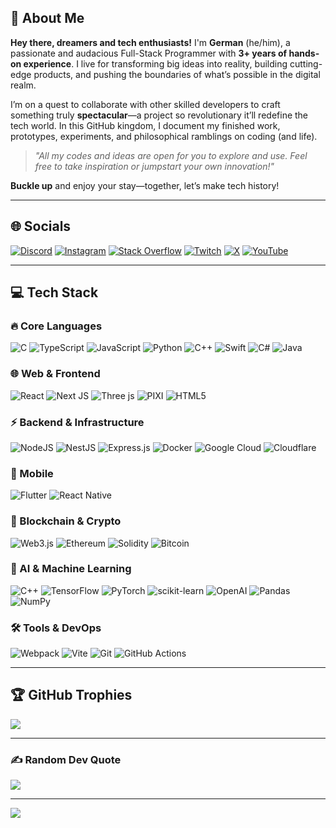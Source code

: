 <!-- 
    Let's make this place shine like pure gold!
-->

## 💫 About Me

**Hey there, dreamers and tech enthusiasts!** I'm **German** (he/him), a passionate and audacious Full-Stack Programmer with **3+ years of hands-on experience**. I live for transforming big ideas into reality, building cutting-edge products, and pushing the boundaries of what’s possible in the digital realm.

I’m on a quest to collaborate with other skilled developers to craft something truly **spectacular**—a project so revolutionary it’ll redefine the tech world. In this GitHub kingdom, I document my finished work, prototypes, experiments, and philosophical ramblings on coding (and life).

> *"All my codes and ideas are open for you to explore and use. 
> Feel free to take inspiration or jumpstart your own innovation!"*

**Buckle up** and enjoy your stay—together, let’s make tech history!

---

## 🌐 **Socials**

[![Discord](https://img.shields.io/badge/Discord-%237289DA.svg?logo=discord&logoColor=white)](https://discord.gg/eeh_) 
[![Instagram](https://img.shields.io/badge/Instagram-%23E4405F.svg?logo=Instagram&logoColor=white)](https://instagram.com/german_progq) 
[![Stack Overflow](https://img.shields.io/badge/-Stackoverflow-FE7A16?logo=stack-overflow&logoColor=white)](https://stackoverflow.com/users/German_progq) 
[![Twitch](https://img.shields.io/badge/Twitch-%239146FF.svg?logo=Twitch&logoColor=white)](https://twitch.tv/Lctro) 
[![X](https://img.shields.io/badge/X-black.svg?logo=X&logoColor=white)](https://x.com/GermanVinokurov) 
[![YouTube](https://img.shields.io/badge/YouTube-%23FF0000.svg?logo=YouTube&logoColor=white)](https://youtube.com/@@selectronXD)

---

## 💻 **Tech Stack**

### 🔥 Core Languages
![C](https://img.shields.io/badge/C-00599C?style=for-the-badge&logo=c&logoColor=white)
![TypeScript](https://img.shields.io/badge/typescript-%23007ACC.svg?style=for-the-badge&logo=typescript&logoColor=white)
![JavaScript](https://img.shields.io/badge/javascript-%23323330.svg?style=for-the-badge&logo=javascript&logoColor=%23F7DF1E)
![Python](https://img.shields.io/badge/python-3670A0?style=for-the-badge&logo=python&logoColor=ffdd54)
![C++](https://img.shields.io/badge/C++-00599C?style=for-the-badge&logo=cplusplus&logoColor=white)
![Swift](https://img.shields.io/badge/Swift-FA7343.svg?style=for-the-badge&logo=Swift&logoColor=white)
![C#](https://img.shields.io/badge/c%23-%23239120.svg?style=for-the-badge&logo=csharp&logoColor=white)
![Java](https://img.shields.io/badge/java-%23ED8B00.svg?style=for-the-badge&logo=openjdk&logoColor=white)

### 🌐 Web & Frontend
![React](https://img.shields.io/badge/react-%2320232a.svg?style=for-the-badge&logo=react&logoColor=%2361DAFB)
![Next JS](https://img.shields.io/badge/Next-black?style=for-the-badge&logo=next.js&logoColor=white)
![Three js](https://img.shields.io/badge/threejs-black?style=for-the-badge&logo=three.js&logoColor=white)
![PIXI](https://img.shields.io/badge/PixiJS-E91E63?style=for-the-badge&logo=pixijs&logoColor=white)
![HTML5](https://img.shields.io/badge/html5-%23E34F26.svg?style=for-the-badge&logo=html5&logoColor=white)

### ⚡ Backend & Infrastructure
![NodeJS](https://img.shields.io/badge/node.js-6DA55F?style=for-the-badge&logo=node.js&logoColor=white)
![NestJS](https://img.shields.io/badge/nestjs-%23E0234E.svg?style=for-the-badge&logo=nestjs&logoColor=white)
![Express.js](https://img.shields.io/badge/express.js-%23404d59.svg?style=for-the-badge&logo=express&logoColor=%2361DAFB)
![Docker](https://img.shields.io/badge/docker-%230db7ed.svg?style=for-the-badge&logo=docker&logoColor=white)
![Google Cloud](https://img.shields.io/badge/GoogleCloud-%234285F4.svg?style=for-the-badge&logo=google-cloud&logoColor=white)
![Cloudflare](https://img.shields.io/badge/Cloudflare-F38020?style=for-the-badge&logo=Cloudflare&logoColor=white)

### 🚀 Mobile
![Flutter](https://img.shields.io/badge/Flutter-%2302569B.svg?style=for-the-badge&logo=Flutter&logoColor=white)
![React Native](https://img.shields.io/badge/react_native-%2320232a.svg?style=for-the-badge&logo=react&logoColor=%2361DAFB)

### 🔗 Blockchain & Crypto
![Web3.js](https://img.shields.io/badge/web3.js-F16822?style=for-the-badge&logo=web3.js&logoColor=white)
![Ethereum](https://img.shields.io/badge/Ethereum-3C3C3D?style=for-the-badge&logo=Ethereum&logoColor=white)
![Solidity](https://img.shields.io/badge/Solidity-%23363636.svg?style=for-the-badge&logo=solidity&logoColor=white)
![Bitcoin](https://img.shields.io/badge/Bitcoin-000?style=for-the-badge&logo=bitcoin&logoColor=white)

### 🤖 AI & Machine Learning
![C++](https://img.shields.io/badge/C++-00599C?style=for-the-badge&logo=cplusplus&logoColor=white)
![TensorFlow](https://img.shields.io/badge/TensorFlow-%23F4A042.svg?style=for-the-badge&logo=TensorFlow&logoColor=white)
![PyTorch](https://img.shields.io/badge/PyTorch-%23EE4C2C.svg?style=for-the-badge&logo=PyTorch&logoColor=white)
![scikit-learn](https://img.shields.io/badge/scikit--learn-%23F7931E.svg?style=for-the-badge&logo=scikit-learn&logoColor=white)
![OpenAI](https://img.shields.io/badge/OpenAI-74aa9c?style=for-the-badge&logo=openai&logoColor=white)
![Pandas](https://img.shields.io/badge/pandas-%23150458.svg?style=for-the-badge&logo=pandas&logoColor=white)
![NumPy](https://img.shields.io/badge/numpy-%23013243.svg?style=for-the-badge&logo=numpy&logoColor=white)

### 🛠️ Tools & DevOps
![Webpack](https://img.shields.io/badge/webpack-%238DD6F9.svg?style=for-the-badge&logo=webpack&logoColor=black)
![Vite](https://img.shields.io/badge/vite-%23646CFF.svg?style=for-the-badge&logo=vite&logoColor=white)
![Git](https://img.shields.io/badge/git-%23F05033.svg?style=for-the-badge&logo=git&logoColor=white)
![GitHub Actions](https://img.shields.io/badge/github%20actions-%232671E5.svg?style=for-the-badge&logo=githubactions&logoColor=white)

---

## 🏆 **GitHub Trophies**

![](https://github-profile-trophy.vercel.app/?username=germanProgq&theme=radical&no-frame=false&no-bg=false&margin-w=4)

---

### ✍️ **Random Dev Quote**

![](https://quotes-github-readme.vercel.app/api?type=horizontal&theme=radical)

---

[![](https://visitcount.itsvg.in/api?id=germanProgq&icon=0&color=0)](https://visitcount.itsvg.in)
